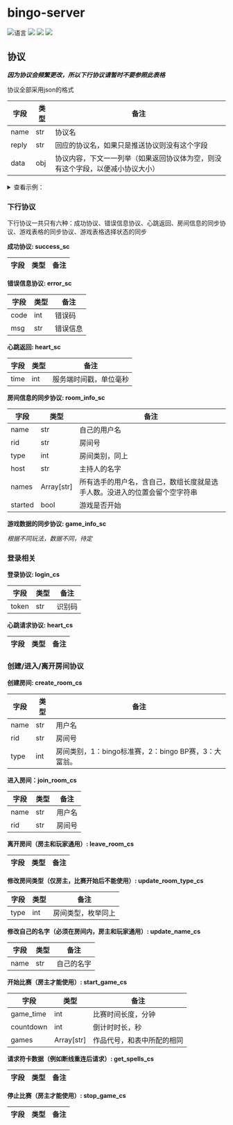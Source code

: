 # bingo-server

![](https://img.shields.io/github/languages/top/Touhou-Freshman-Camp/bingo-server "语言")
[![](https://img.shields.io/github/workflow/status/Touhou-Freshman-Camp/bingo-server/Go)](https://github.com/Touhou-Freshman-Camp/bingo-server/actions/workflows/golangci-lint.yml "代码分析")
[![](https://img.shields.io/github/contributors/Touhou-Freshman-Camp/bingo-server)](https://github.com/Touhou-Freshman-Camp/bingo-server/graphs/contributors "贡献者")
[![](https://img.shields.io/github/license/Touhou-Freshman-Camp/bingo-server)](https://github.com/Touhou-Freshman-Camp/bingo-server/blob/master/LICENSE "许可协议")

## 协议

***因为协议会频繁更改，所以下行协议请暂时不要参照此表格***

协议全部采用json的格式

| 字段    | 类型  | 备注                                      |
|-------|-----|-----------------------------------------|
| name  | str | 协议名                                     |
| reply | str | 回应的协议名，如果只是推送协议则没有这个字段                  |
| data  | obj | 协议内容，下文一一列举（如果返回协议体为空，则没有这个字段，以便减小协议大小） |

<details><summary>查看示例：</summary>

```json
{
    "name": "error_sc",
    "data": {
      "code": 1,
      "msg": "create room failed"
    }
}
```

</details>

### 下行协议

下行协议一共只有六种：成功协议、错误信息协议、心跳返回、房间信息的同步协议、游戏表格的同步协议、游戏表格选择状态的同步

**成功协议: success_sc**

| 字段  | 类型  | 备注  |
|-----|-----|-----|

**错误信息协议: error_sc**

| 字段   | 类型  | 备注   |
|------|-----|------|
| code | int | 错误码  |
| msg  | str | 错误信息 |

**心跳返回: heart_sc**

| 字段   | 类型  | 备注          |
|------|-----|-------------|
| time | int | 服务端时间戳，单位毫秒 |

**房间信息的同步协议: room_info_sc**

| 字段      | 类型         | 备注                                    |
|---------|------------|---------------------------------------|
| name    | str        | 自己的用户名                                |
| rid     | str        | 房间号                                   |
| type    | int        | 房间类别，同上                               |
| host    | str        | 主持人的名字                                |
| names   | Array[str] | 所有选手的用户名，含自己，数组长度就是选手人数。没进入的位置会留个空字符串 |
| started | bool       | 游戏是否开始                                |

**游戏数据的同步协议: game_info_sc**

*根据不同玩法，数据不同，待定*

### 登录相关

**登录协议: login_cs**

| 字段    | 类型  | 备注  |
|-------|-----|-----|
| token | str | 识别码 |

**心跳请求协议: heart_cs**

| 字段  | 类型  | 备注  |
|-----|-----|-----|

### 创建/进入/离开房间协议

**创建房间: create_room_cs**

| 字段   | 类型  | 备注                                 |
|------|-----|------------------------------------|
| name | str | 用户名                                |
| rid  | str | 房间号                                |
| type | int | 房间类别，1：bingo标准赛，2：bingo BP赛，3：大富翁。 |

**进入房间：join_room_cs**

| 字段   | 类型  | 备注  |
|------|-----|-----|
| name | str | 用户名 |
| rid  | str | 房间号 |

**离开房间（房主和玩家通用）: leave_room_cs**

| 字段  | 类型  | 备注  |
|-----|-----|-----|

**修改房间类型（仅房主，比赛开始后不能使用）: update_room_type_cs**

| 字段   | 类型  | 备注        |
|------|-----|-----------|
| type | int | 房间类型，枚举同上 |

**修改自己的名字（必须在房间内，房主和玩家通用）: update_name_cs**

| 字段   | 类型  | 备注    |
|------|-----|-------|
| name | str | 自己的名字 |

**开始比赛（房主才能使用）: start_game_cs**

| 字段        | 类型         | 备注            |
|-----------|------------|---------------|
| game_time | int        | 比赛时间长度，分钟     |
| countdown | int        | 倒计时时长，秒       |
| games     | Array[str] | 作品代号，和表中所配的相同 |

**请求符卡数据（例如断线重连后请求）: get_spells_cs**

| 字段  | 类型  | 备注  |
|-----|-----|-----|

**停止比赛（房主才能使用）: stop_game_cs**

| 字段  | 类型  | 备注  |
|-----|-----|-----|
